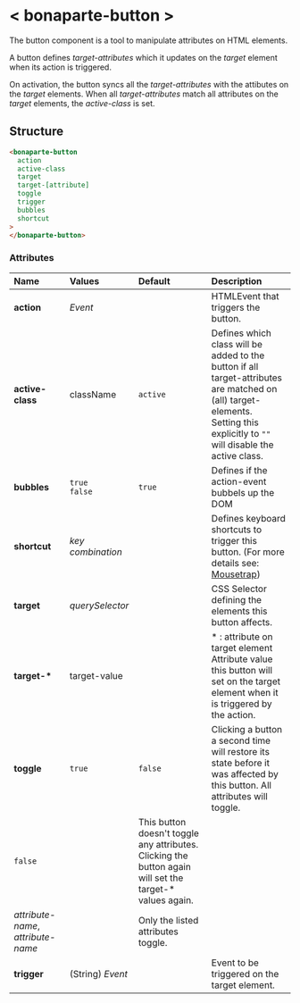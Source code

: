 # < bonaparte-button >

The button component is a tool to manipulate attributes on HTML elements. 

A button defines _target-attributes_ which it updates on the _target_ element when its action is triggered.

On activation, the button syncs all the _target-attributes_ with the attibutes on the _target_ elements. When all _target-attributes_ match all attributes on the _target_ elements, the *active-class* is set.



## Structure 

```html
<bonaparte-button
  action
  active-class
  target
  target-[attribute]
  toggle
  trigger
  bubbles
  shortcut
>
</bonaparte-button>
```
### Attributes
Name | Values | Default | Description 
:--------- | :--- | :------ | :----------
__action__ | _Event_ |  | HTMLEvent that triggers the button.
__active-class__ | className | `active` | Defines which class will be added to the button if all target-attributes are matched on (all) target-elements.<br>Setting this explicitly to `""` will disable the active class.
__bubbles__ | `true`<br>`false` | `true` | Defines if the action-event bubbels up the DOM
__shortcut__ | _key combination_ | | Defines keyboard shortcuts to trigger this button. (For more details see: [Mousetrap](https://craig.is/killing/mice))
__target__ | _querySelector_ |  | CSS Selector defining the elements this button affects.
__target-*__ | target-value |  | * : attribute on target element<br>Attribute value this button will set on the target element when it is triggered by the action.
__toggle__ | `true` | `false` | Clicking a button a second time will restore its state before it was affected by this button. All attributes will toggle.
 | `false` | | This button doesn't toggle any attributes. Clicking the button again will set the target-* values again.
 | _attribute-name_, _attribute-name_ | | Only the listed attributes toggle.
__trigger__ | (String) _Event_ |  | Event to be triggered on the target element.


